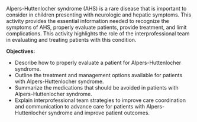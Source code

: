Alpers-Huttenlocher syndrome (AHS) is a rare disease that is important to consider in children presenting with neurologic and hepatic symptoms. This activity provides the essential information needed to recognize the symptoms of AHS, properly evaluate patients, provide treatment, and limit complications. This activity highlights the role of the interprofessional team in evaluating and treating patients with this condition.

**Objectives:**
- Describe how to properly evaluate a patient for Alpers-Huttenlocher syndrome.
- Outline the treatment and management options available for patients with Alpers-Huttenlocher syndrome.
- Summarize the medications that should be avoided in patients with Alpers-Huttenlocher syndrome.
- Explain interprofessional team strategies to improve care coordination and communication to advance care for patients with Alpers-Huttenlocher syndrome and improve patient outcomes.